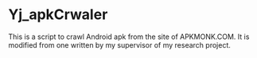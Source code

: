 # Yj_apkCrwaler
This is a script to crawl Android apk from the site of APKMONK.COM. 
It is modified from one written by my supervisor of my research project.
